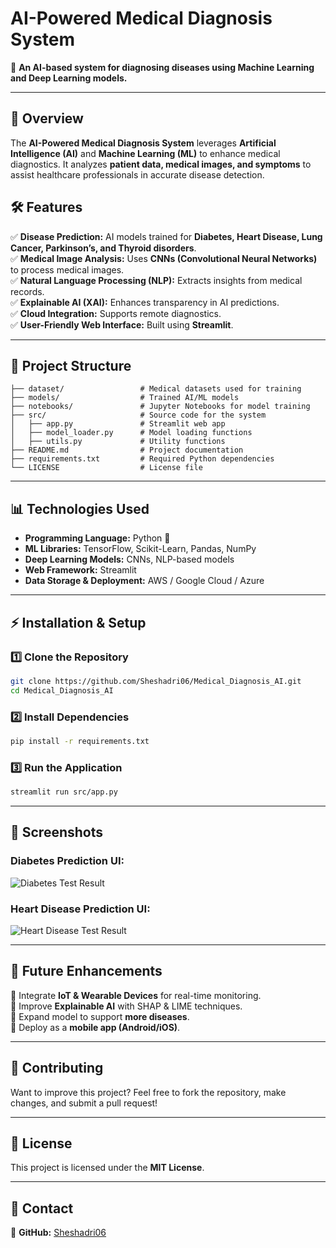 # AI-Powered Medical Diagnosis System

🚀 **An AI-based system for diagnosing diseases using Machine Learning and Deep Learning models.**

---

## **📖 Overview**  
The **AI-Powered Medical Diagnosis System** leverages **Artificial Intelligence (AI)** and **Machine Learning (ML)** to enhance medical diagnostics. It analyzes **patient data, medical images, and symptoms** to assist healthcare professionals in accurate disease detection.  

## **🛠 Features**  
✅ **Disease Prediction:** AI models trained for **Diabetes, Heart Disease, Lung Cancer, Parkinson’s, and Thyroid disorders**.  
✅ **Medical Image Analysis:** Uses **CNNs (Convolutional Neural Networks)** to process medical images.  
✅ **Natural Language Processing (NLP):** Extracts insights from medical records.  
✅ **Explainable AI (XAI):** Enhances transparency in AI predictions.  
✅ **Cloud Integration:** Supports remote diagnostics.  
✅ **User-Friendly Web Interface:** Built using **Streamlit**.  

---

## **📂 Project Structure**  

```
├── dataset/                 # Medical datasets used for training  
├── models/                  # Trained AI/ML models  
├── notebooks/               # Jupyter Notebooks for model training  
├── src/                     # Source code for the system  
│   ├── app.py               # Streamlit web app  
│   ├── model_loader.py      # Model loading functions  
│   ├── utils.py             # Utility functions  
├── README.md                # Project documentation  
├── requirements.txt         # Required Python dependencies  
└── LICENSE                  # License file  
```

---

## **📊 Technologies Used**  
- **Programming Language:** Python 🐍  
- **ML Libraries:** TensorFlow, Scikit-Learn, Pandas, NumPy  
- **Deep Learning Models:** CNNs, NLP-based models  
- **Web Framework:** Streamlit  
- **Data Storage & Deployment:** AWS / Google Cloud / Azure  

---

## **⚡ Installation & Setup**  

### **1️⃣ Clone the Repository**  
```bash
git clone https://github.com/Sheshadri06/Medical_Diagnosis_AI.git  
cd Medical_Diagnosis_AI
```

### **2️⃣ Install Dependencies**  
```bash
pip install -r requirements.txt  
```

### **3️⃣ Run the Application**  
```bash
streamlit run src/app.py  
```

---

## **📸 Screenshots**  
### **Diabetes Prediction UI:**  
![Diabetes Test Result](screenshots/diabetes.png)  

### **Heart Disease Prediction UI:**  
![Heart Disease Test Result](screenshots/heart_disease.png)  

---

## **📌 Future Enhancements**  
🔹 Integrate **IoT & Wearable Devices** for real-time monitoring.  
🔹 Improve **Explainable AI** with SHAP & LIME techniques.  
🔹 Expand model to support **more diseases**.  
🔹 Deploy as a **mobile app (Android/iOS)**.  

---

## **🤝 Contributing**  
Want to improve this project? Feel free to fork the repository, make changes, and submit a pull request!  

---

## **📜 License**  
This project is licensed under the **MIT License**.  

---

## **📩 Contact**  
📌 **GitHub:** [Sheshadri06](https://github.com/Sheshadri06)  

